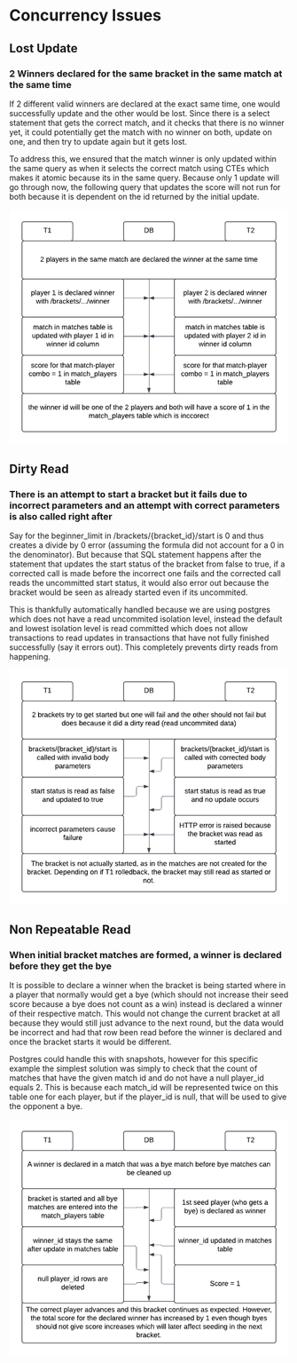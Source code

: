 # Concurrency Issues

## Lost Update
### 2 Winners declared for the same bracket in the same match at the same time
If 2 different valid winners are declared at the exact same time, one would successfully update and the other would be lost. Since there is a select statement that gets the correct match, and it checks that there is no winner yet, it could potentially get the match with no winner on both, update on one, and then try to update again but it gets lost. 

To address this, we ensured that the match winner is only updated within the same query as when it selects the correct match using CTEs which makes it atomic because its in the same query. Because only 1 update will go through now, the following query that updates the score will not run for both because it is dependent on the id returned by the initial update.

![Concurrency Case 1 Diagram](./images/case1.png)


## Dirty Read
### There is an attempt to start a bracket but it fails due to incorrect parameters and an attempt with correct parameters is also called right after
Say for the beginner_limit in /brackets/{bracket_id}/start is 0 and thus creates a divide by 0 error (assuming the formula did not account for a 0 in the denominator). But because that SQL statement happens after the statement that updates the start status of the bracket from false to true, if a corrected call is made before the incorrect one fails and the corrected call reads the uncommitted start status, it would also error out because the bracket would be seen as already started even if its uncommited.

This is thankfully automatically handled because we are using postgres which does not have a read uncommited isolation level, instead the default and lowest isolation level is read committed which does not allow transactions to read updates in transactions that have not fully finished successfully (say it errors out). This completely prevents dirty reads from happening.

![Concurrency Case 2 Diagram](./images/case2.png)

## Non Repeatable Read
### When initial bracket matches are formed, a winner is declared before they get the bye
It is possible to declare a winner when the bracket is being started where in a player that normally would get a bye (which should not increase their seed score because a bye does not count as a win) instead is declared a winner of their respective match. 
This would not change the current bracket at all because they would still just advance to the next round, but the data would be incorrect and had that row been read before the winner is declared and once the bracket starts it would be different.

Postgres could handle this with snapshots, however for this specific example the simplest solution was simply to check that the count of matches that have the given match id and do not have a null player_id equals 2. This is because each match_id will be represented twice on this table one for each player, but if the player_id is null, that will be used to give the opponent a bye.

![Concurrency Case 3 Diagram](./images/case3.png)